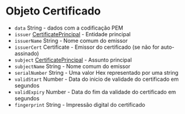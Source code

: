 # Objeto Certificado

* `data` String - dados com a codificação PEM
* `issuer` [CertificatePrincipal](certificate-principal.md) - Entidade principal
* `issuerName` String - Nome comum do emissor
* `issuerCert` Certificate - Emissor do certificado (se não for auto-assinado)
* `subject` [CertificatePrincipal](certificate-principal.md) - Assunto principal
* `subjectName` String - Nome comum do emissor
* `serialNumber` String - Uma valor Hex representado por uma string
* `validStart` Number - Data do inicio de validade do certificado em segundos
* `validExpiry` Number - Data do fim da validade do certificado em segundos
* `fingerprint` String - Impressão digital do certificado